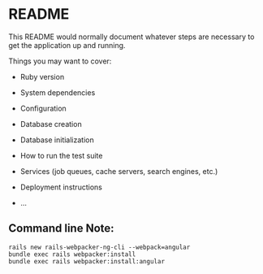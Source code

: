 # README

This README would normally document whatever steps are necessary to get the
application up and running.

Things you may want to cover:

* Ruby version

* System dependencies

* Configuration

* Database creation

* Database initialization

* How to run the test suite

* Services (job queues, cache servers, search engines, etc.)

* Deployment instructions

* ...


## Command line Note:
```
rails new rails-webpacker-ng-cli --webpack=angular
bundle exec rails webpacker:install
bundle exec rails webpacker:install:angular

```